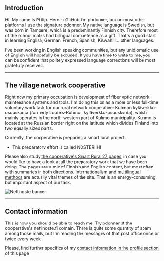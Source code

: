 ## Introduction

Hi. My name is Philip. Here at GitHub I'm phdonner, but on most other platforms I use the signature pdonner. My native language is Swedish, but was born in Tampere, which is a predominantly Finnish city. Therefore most of the school mates had bilingual competence as a gift. That's a good start in learning English, German, French, Spanish, Kiswahili... other languages.

I've been working in English speaking communities, but any unidiomatic use of English will hopefully be excused. If you have time to [write to me](https://github.com/phdonner/phdonner/blob/main/README.md#contact-information), you can be confident that politely expressed language corrections will be most gratefully received.

---

## The village network cooperative

Right now my primary occupation is development of fiber optic network maintenance systems and tools. I'm doing this on as a more or less full-time voluntary work task for our rural network cooperative: Kuhmon kyläverkko-osuuskunta (formerly Luoteis-Kuhmon kyläverkko-osuuskunta), which mainly operates in the north-western part of Kuhmo municipality. Kuhmo is located at the Russian border right on the latitude which divides Finland into two equally sized parts. 

Currently, the cooperative is preparing a smart rural project. 

* This preparatory effort is called NOSTERIIHI 

Please also study [the cooperative's Smart Rural 27 pages](https://nettinoste.fi/wp/category/smart-rural-27/), in case you would like to have a look at all the preparatory work that we have been doing. The pages are a mix of Finnish and English content, but most often with summaries in both directions. Internationalism and [multilingual methods](https://github.com/phdonner/phdonner/blob/main/markdown.md#multilingual-markdown) are actually vital themes of the site. That is an energy-consuming, but important aspect of our task.

![Nettinoste banner](https://nettinoste.fi/wp/wp-content/uploads/2014/05/copy-header_1260_240.png)

---

## Contact information

This is how you should be able to reach me: Try pdonner at the cooperative's nettinoste.fi domain. There is quite some quantity of spam among those mails, but I'm reading the messages of that post office once or twice every week. 

Please, find further specifics of my [contact information in the profile section](https://github.com/phdonner) of this page

<!---
phdonner/phdonner is a ✨ special ✨ repository because its `README.md` (this file) appears on your GitHub profile.
You can click the Preview link to take a look at your changes.
--->
